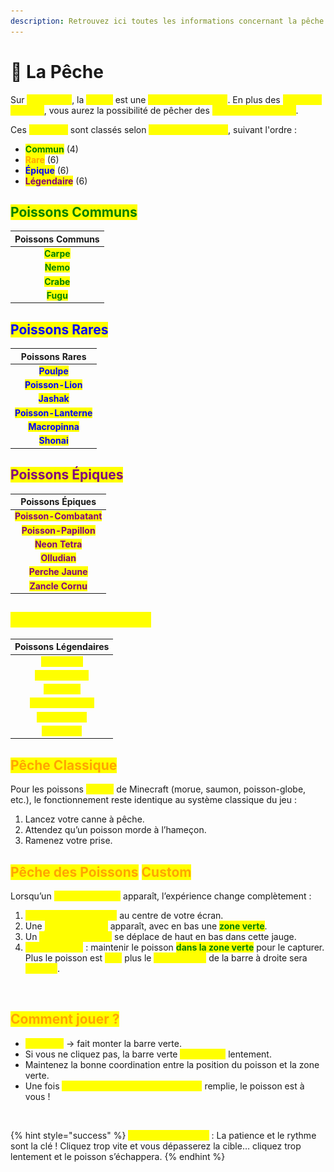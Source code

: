 ```yaml
---
description: Retrouvez ici toutes les informations concernant la pêche
---
```


# 🎣 La Pêche

Sur <mark style="color:yellow;">**MineBerry**</mark>, la <mark style="color:yellow;">**pêche**</mark> est une <mark style="color:yellow;">**expérience unique**</mark>. En plus des <mark style="color:yellow;">**poissons de base**</mark>, vous aurez la possibilité de pêcher des <mark style="color:yellow;">**espèces exclusives**</mark>.

Ces <mark style="color:yellow;">**Poissons**</mark> sont classés selon <mark style="color:yellow;">**différentes raretés**</mark>, suivant l'ordre :

* <mark style="color:green;">**Commun**</mark> (4)
* <mark style="color:orange;">**Rare**</mark> (6)
* <mark style="color:blue;">**Épique**</mark> (6)
* <mark style="color:purple;">**Légendaire**</mark> (6)

## <mark style="color:green;">Poissons Communs</mark>

|               Poissons Communs              |
| :-----------------------------------------: |
| <mark style="color:green;">**Carpe**</mark> |
|  <mark style="color:green;">**Nemo**</mark> |
| <mark style="color:green;">**Crabe**</mark> |
|  <mark style="color:green;">**Fugu**</mark> |

## <mark style="color:blue;">Poissons Rares</mark>

|                     Poissons Rares                    |
| :---------------------------------------------------: |
|      <mark style="color:blue;">**Poulpe**</mark>      |
|   <mark style="color:blue;">**Poisson-Lion**</mark>   |
|      <mark style="color:blue;">**Jashak**</mark>      |
| <mark style="color:blue;">**Poisson-Lanterne**</mark> |
|    <mark style="color:blue;">**Macropinna**</mark>    |
|      <mark style="color:blue;">**Shonai**</mark>      |

## <mark style="color:purple;">Poissons Épiques</mark>

|                     Poissons Épiques                     |
| :------------------------------------------------------: |
| <mark style="color:purple;">**Poisson-Combatant**</mark> |
|  <mark style="color:purple;">**Poisson-Papillon**</mark> |
|     <mark style="color:purple;">**Neon Tetra**</mark>    |
|      <mark style="color:purple;">**Olludian**</mark>     |
|    <mark style="color:purple;">**Perche Jaune**</mark>   |
|    <mark style="color:purple;">**Zancle Cornu**</mark>   |

## <mark style="color:yellow;">Poissons Légendaires</mark>

|                 Poissons Légendaires                |
| :-------------------------------------------------: |
|    <mark style="color:yellow;">**Hommard**</mark>   |
| <mark style="color:yellow;">**Roi Chacalot**</mark> |
|   <mark style="color:yellow;">**Roi Raye**</mark>   |
| <mark style="color:yellow;">**Roi MeuhMeuh**</mark> |
|  <mark style="color:yellow;">**Roi Serpent**</mark> |
|   <mark style="color:yellow;">**Roi Singe**</mark>  |

## <mark style="color:orange;">Pêche Classique</mark>

Pour les poissons <mark style="color:yellow;">**vanilla**</mark> de Minecraft (morue, saumon, poisson-globe, etc.), le fonctionnement reste identique au système classique du jeu :

1. Lancez votre canne à pêche.
2. Attendez qu’un poisson morde à l’hameçon.
3. Ramenez votre prise.

## <mark style="color:orange;">Pêche des Poissons</mark> <mark style="color:orange;">**Custom**</mark>

Lorsqu’un <mark style="color:yellow;">**poisson spécial**</mark> apparaît, l’expérience change complètement :

1. <mark style="color:yellow;">**Une interface s’ouvre**</mark> au centre de votre écran.
2. Une <mark style="color:yellow;">**jauge verticale**</mark> apparaît, avec en bas une <mark style="color:green;">**zone verte**</mark>.
3. Un <mark style="color:yellow;">**icône de poisson**</mark> se déplace de haut en bas dans cette jauge.
4. <mark style="color:yellow;">**Votre objectif**</mark> : maintenir le poisson <mark style="color:green;">**dans la zone verte**</mark> pour le capturer. Plus le poisson est <mark style="color:yellow;">**rare**</mark> plus le <mark style="color:yellow;">**remplissage**</mark> de la barre à droite sera <mark style="color:yellow;">**difficile**</mark>.

<figure><img src="../.gitbook/assets/Capture d’écran 2025-08-13 à 17.32.49 (1).png" alt=""><figcaption></figcaption></figure>

## <mark style="color:orange;">Comment jouer ?</mark>

* <mark style="color:yellow;">**Clic droit**</mark> → fait monter la barre verte.
* Si vous ne cliquez pas, la barre verte <mark style="color:yellow;">**redescend**</mark> lentement.
* Maintenez la bonne coordination entre la position du poisson et la zone verte.
* Une fois <mark style="color:yellow;">**la jauge de progression (à droite)**</mark> remplie, le poisson est à vous !

<figure><img src="../.gitbook/assets/Capture d’écran 2025-08-13 à 17.32.54 (1).png" alt=""><figcaption></figcaption></figure>

{% hint style="success" %}
<mark style="color:yellow;">**Astuce de pêcheur**</mark> : La patience et le rythme sont la clé ! Cliquez trop vite et vous dépasserez la cible… cliquez trop lentement et le poisson s’échappera.
{% endhint %}

